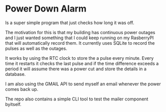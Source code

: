 # Power Down Alarm

Is a super simple program that just checks how long it was off.

The motivation for this is that my building has continuous power outages
and I just wanted something that I could keep running on my RasberryPI that
will automatically record them. It currently uses SQLite to record the pulses
as well as the outages.

It works by using the RTC clock to store the a pulse every minute. Every time
it restarts it checks the last pulse and if the time difference exceeds a period
it will assume there was a power cut and store the details in a database.

I am also using the GMAIL API to send myself an email whenever the power comes
back up.

The repo also contains a simple CLI tool to test the mailer component byitself.